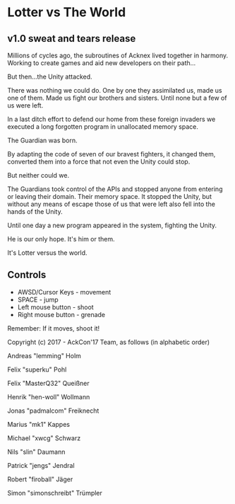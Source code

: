 # Lotter vs The World
## v1.0 sweat and tears release

Millions of cycles ago, the subroutines of Acknex lived together in harmony. 
Working to create games and aid new developers on their path...

But then...the Unity attacked.

There was nothing we could do. One by one they assimilated us, made us one of them.
Made us fight our brothers and sisters. Until none but a few of us were left.

In a last ditch effort to defend our home from these foreign invaders we executed a
long forgotten program in unallocated memory space.

The Guardian was born.

By adapting the code of seven of our bravest fighters, it changed them, converted them
into a force that not even the Unity could stop.

But neither could we.

The Guardians took control of the APIs and stopped anyone from entering or leaving
their domain. Their memory space. It stopped the Unity, but without any means of escape 
those of us that were left also fell into the hands of the Unity.

Until one day a new program appeared in the system, fighting the Unity.

He is our only hope. It's him or them.

It's Lotter versus the world.


## Controls
* AWSD/Cursor Keys   - movement
* SPACE              - jump
* Left mouse button  - shoot
* Right mouse button - grenade

Remember: If it moves, shoot it!



Copyright (c) 2017 - AckCon'17 Team, as follows (in alphabetic order)

Andreas "lemming" Holm

Felix "superku" Pohl

Felix "MasterQ32" Queißner

Henrik "hen-woll" Wollmann

Jonas "padmalcom" Freiknecht

Marius "mk1" Kappes

Michael "xwcg" Schwarz

Nils "slin" Daumann

Patrick "jengs" Jendral

Robert "firoball" Jäger

Simon "simonschreibt" Trümpler
